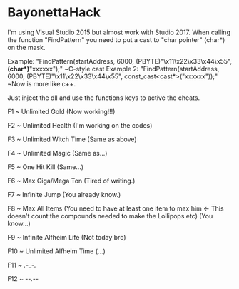 # BayonettaHack

I'm using Visual Studio 2015 but almost work with Studio 2017. When calling the function "FindPattern" you need to put a cast to "char pointer" (char*) on the mask. 

Example: "FindPattern(startAddress, 6000, (PBYTE)"\x11\x22\x33\x44\x55", __(char*)__"xxxxxx");" ~C-style cast
Example 2: "FindPattern(startAddress, 6000, (PBYTE)"\x11\x22\x33\x44\x55", const_cast<cast*>("xxxxxx"));" ~Now is more like c++.


Just inject the dll and use the functions keys to active the cheats.

F1 ~ Unlimited Gold (Now working!!!)

F2 ~ Unlimited Health (I'm working on the codes)

F3 ~ Unlimited Witch Time (Same as above)

F4 ~ Unlimited Magic (Same as...)

F5 ~ One Hit Kill (Same...)

F6 ~ Max Giga/Mega Ton (Tired of writing.)

F7 ~ Infinite Jump (You already know.)

F8 ~ Max All Items (You need to have at least one item to max him <- This doesn't count the compounds needed to make the Lollipops etc) (You know...)

F9 ~ Infinite Alfheim Life (Not today bro)

F10 ~ Unlimited Alfheim Time (...)

F11 ~ *.*-_-*.*

F12 ~ -_-*.*-_-
